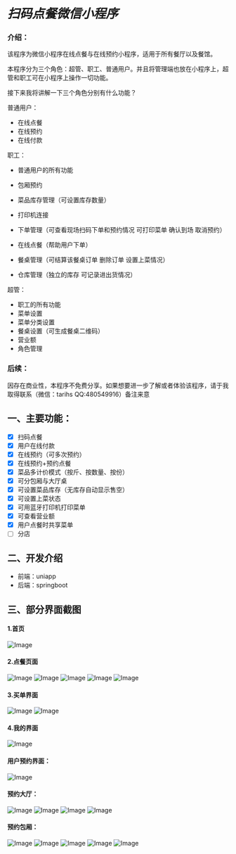 # *扫码点餐微信小程序*

### 介绍：

该程序为微信小程序在线点餐与在线预约小程序，适用于所有餐厅以及餐馆。

本程序分为三个角色：超管、职工、普通用户。并且将管理端也放在小程序上，超管和职工可在小程序上操作一切功能。

接下来我将讲解一下三个角色分别有什么功能？

普通用户：

- 在线点餐
- 在线预约
- 在线付款

职工：

- 普通用户的所有功能

- 包厢预约
- 菜品库存管理（可设置库存数量）
- 打印机连接
- 下单管理（可查看现场扫码下单和预约情况 可打印菜单 确认到场 取消预约）
- 在线点餐（帮助用户下单）
- 餐桌管理（可结算该餐桌订单 删除订单 设置上菜情况）
- 仓库管理（独立的库存 可记录进出货情况）

超管：

- 职工的所有功能
- 菜单设置
- 菜单分类设置
- 餐桌设置（可生成餐桌二维码）
- 营业额
- 角色管理

### 后续：

​	因存在商业性，本程序不免费分享。如果想要进一步了解或者体验该程序，请于我取得联系（微信：tarihs    QQ:480549916）备注来意

## 一、主要功能：

- [x] 扫码点餐
- [x] 用户在线付款
- [x] 在线预约（可多次预约）
- [x] 在线预约+预约点餐
- [x] 菜品多计价模式（按斤、按数量、按份）
- [x] 可分包厢与大厅桌
- [x] 可设置菜品库存（无库存自动显示售空）
- [x] 可设置上菜状态
- [x] 可用蓝牙打印机打印菜单
- [x] 可查看营业额
- [x] 用户点餐时共享菜单
- [ ] 分店

## 二、开发介绍

- 前端：uniapp
- 后端：springboot

## 三、部分界面截图

#### 1.首页



![Image](https://github.com/users/anranq/projects/3/assets/126095767/68f66a12-3841-420f-993f-8fb5e0ae739d)



#### 2.点餐页面



![Image](https://github.com/users/anranq/projects/3/assets/126095767/d3fa6275-e6ab-4e15-abaf-a133a6fe4cb6)
![Image](https://github.com/users/anranq/projects/3/assets/126095767/a0078ffc-e87a-44a2-ac93-8fe291cd6e35)
![Image](https://github.com/users/anranq/projects/3/assets/126095767/fd9154b0-b09c-4478-9bc9-ee550280307e)
![Image](https://github.com/users/anranq/projects/3/assets/126095767/65de80fa-fe48-48df-95d7-c399d95acbed)
![Image](https://github.com/users/anranq/projects/3/assets/126095767/d38aa558-7ee0-4fd5-8c03-6c84df446d8f)





#### 3.买单界面



![Image](https://github.com/users/anranq/projects/3/assets/126095767/48d85aba-dd2d-4b65-8df9-e05e84b85ee0)
![Image](https://github.com/users/anranq/projects/3/assets/126095767/aa74acf6-a995-4c67-b7ad-100ed38b0a8a)





#### 4.我的界面


![Image](https://github.com/users/anranq/projects/3/assets/126095767/768c2b96-25a3-48ad-adff-7c99e81b7fdc)



#### 用户预约界面：



![Image](https://github.com/users/anranq/projects/3/assets/126095767/e849aec7-6224-46b4-af62-0a34762ea38b)



#### 预约大厅：

![Image](https://github.com/users/anranq/projects/3/assets/126095767/7736093d-82b1-446c-bac8-085f14a7905e)
![Image](https://github.com/users/anranq/projects/3/assets/126095767/79ec509b-dec9-4580-979a-6213a2aeef9b)
![Image](https://github.com/users/anranq/projects/3/assets/126095767/bdf7a04a-04cb-4dfb-83af-f7fffad78d90)
![Image](https://github.com/users/anranq/projects/3/assets/126095767/41d1c8fd-de36-44e2-822d-edc8efb748b5)



#### 预约包厢：



![Image](https://github.com/users/anranq/projects/3/assets/126095767/44e2b77e-aac8-43cd-86e6-3c2ab40c7522)
![Image](https://github.com/users/anranq/projects/3/assets/126095767/e99919f6-34da-4416-83c8-169ce2cfded4)
![Image](https://github.com/users/anranq/projects/3/assets/126095767/8b340290-defa-4ecd-a6ac-488f2651ac4a)
![Image](https://github.com/users/anranq/projects/3/assets/126095767/de878981-a498-48ee-b069-bb13920818fe)
![Image](https://github.com/users/anranq/projects/3/assets/126095767/9dbde06c-4ca6-4d4b-b195-ace5cad7ea0e)
